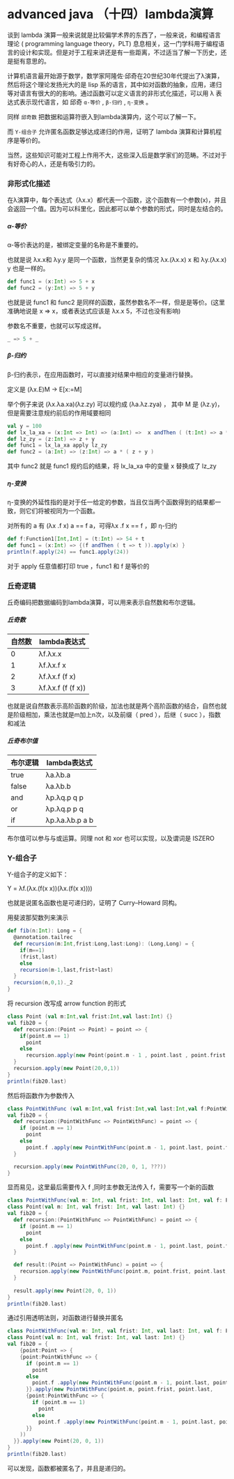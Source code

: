 # advanced java （十四）lambda演算

谈到 lambda 演算一般来说就是比较偏学术界的东西了，一般来说，和编程语言理论 ( programming language theory，PLT) 息息相关，这一门学科用于编程语言的设计和实现。但是对于工程来讲还是有一些距离，不过适当了解一下历史，还是挺有意思的。

计算机语言最开始源于数学，数学家阿隆佐·邱奇在20世纪30年代提出了λ演算，然后将这个理论发扬光大的是 lisp 系的语言，其中如对函数的抽象，应用，递归等对语言有很大的的影响。通过函数可以定义语言的非形式化描述，可以用 λ 表达式表示现代语言，如 邱奇 `α-等价` , `β-归约` , `η-变换`  。

同样 `邱奇数` 把数据和运算符嵌入到lambda演算内，这个可以了解一下。

而 `Y-组合子` 允许匿名函数足够达成递归的作用，证明了 lambda 演算和计算机程序是等价的。

当然，这些知识可能对工程上作用不大，这些深入后是数学家们的范畴。不过对于有好奇心的人，还是有吸引力的。

### 非形式化描述

在λ演算中，每个表达式（λx.x）都代表一个函数，这个函数有一个参数(x)，并且会返回一个值。因为可以科里化，因此都可以单个参数的形式，同时是左结合的。

##### α-等价

α-等价表达的是，被绑定变量的名称是不重要的。

也就是说 λx.x和 λy.y 是同一个函数，当然更复杂的情况 λx.(λx.x) x 和 λy.(λx.x) y 也是一样的。

``` scala
def func1 = (x:Int) => 5 + x
def func2 = (y:Int) => 5 + y
```

也就是说 func1 和 func2 是同样的函数，虽然参数名不一样，但是是等价。(这里准确地说是 x => x，或者表达式应该是 λx.x 5，不过也没有影响)

参数名不重要，也就可以写成这样。

``` scala
_ => 5 + _
```

##### β-归约

β-归约表示，在应用函数时，可以直接对结果中相应的变量进行替换。

定义是 (λx.E)M -> E[x:=M]

举个例子来说  (λx.λa.xa)(λz.zy)  可以规约成  (λa.λz.zya) ， 其中 M 是 (λz.y)，但是需要注意规约前后的作用域要相同

``` scala
val y = 100
def lx_la_xa = (x:Int => Int) => (a:Int) =>  x andThen ( (t:Int) => a * t )
def lz_zy = (z:Int) => z + y
def func1 = lx_la_xa apply lz_zy
def func2 = (a:Int) => (z:Int) => a * ( z + y )
```

其中 func2 就是 func1 规约后的结果，将 lx_la_xa 中的变量 x 替换成了 lz_zy


##### η-变换

η-变换的外延性指的是对于任一给定的参数，当且仅当两个函数得到的结果都一致，则它们将被视同为一个函数。

对所有的 a 有 (λx .f x) a == f a，可得λx .f x == f ，即 η-归约

``` scala
def f:Function1[Int,Int] = (t:Int) => 54 + t
def func1 = (x:Int) => {(f andThen ( t => t )).apply(x) }
println(f.apply(24) == func1.apply(24))
```

对于 apply 任意值都打印 true ，func1 和 f 是等价的

### 丘奇逻辑

丘奇编码把数据编码到lambda演算，可以用来表示自然数和布尔逻辑。

##### 丘奇数

| 自然数 | lambda表达式      |
| ------ | ----------------- |
| 0      | λf.λx.x           |
| 1      | λf.λx.f x         |
| 2      | λf.λx.f (f x)     |
| 3      | λf.λx.f (f (f x)) |

也就是说自然数表示高阶函数的阶级，加法也就是两个高阶函数的结合，自然也就是阶级相加，乘法也就是m加上n次，以及前缀（ pred ），后继（ succ ），指数和减法

##### 丘奇布尔值

| 布尔逻辑 | lambda表达式      |
| ------ | ----------------- |
| true      |  λa.λb.a          |
| false     | λa.λb.b        |
| and      | λp.λq.p q p    |
| or      | λp.λq.p p q |
| if      | λp.λa.λb.p a b |

布尔值可以参与与或运算。同理 not 和 xor 也可以实现，以及谓词是 ISZERO

### Y-组合子

Y-组合子的定义如下：

Y = λf.(λx.(f(x x))(λx.(f(x x))))

也就是说匿名函数也是可递归的，证明了 Curry–Howard 同构。

用斐波那契数列来演示

``` scala
def fib(n:Int): Long = {
  @annotation.tailrec
  def recursion(m:Int,frist:Long,last:Long): (Long,Long) = {
    if(m==1)
    (frist,last)
    else
    recursion(m-1,last,frist+last)
  }
  recursion(n,0,1)._2
}
```

将 recursion 改写成 arrow function 的形式

``` scala
class Point (val m:Int,val frist:Int,val last:Int) {}
val fib20 = {
  def recursion:(Point => Point) = point => {
    if(point.m == 1)
      point
    else
      recursion.apply(new Point(point.m - 1 , point.last , point.frist + point.last))
  }
  recursion.apply(new Point(20,0,1))
}
println(fib20.last)
```

然后将函数作为参数传入

``` scala
class PointWithFunc (val m:Int,val frist:Int,val last:Int,val f:PointWithFunc => PointWithFunc) {}
val fib20 = {
  def recursion:(PointWithFunc => PointWithFunc) = point => {
    if (point.m == 1)
      point
    else
      point.f .apply(new PointWithFunc(point.m - 1, point.last, point.frist + point.last, point.f))
  }

  recursion.apply(new PointWithFunc(20, 0, 1, ???))
}
```

显而易见，这里最后需要传入 f ,同时主参数无法传入 f，需要写一个新的函数

``` scala
class PointWithFunc(val m: Int, val frist: Int, val last: Int, val f: PointWithFunc => PointWithFunc) {}
class Point(val m: Int, val frist: Int, val last: Int) {}
val fib20 = {
  def recursion:(PointWithFunc => PointWithFunc) = point => {
    if (point.m == 1)
      point
    else
      point.f .apply(new PointWithFunc(point.m - 1, point.last, point.frist + point.last, point.f))
  }

  def result:(Point => PointWithFunc) = point => {
    recursion.apply(new PointWithFunc(point.m, point.frist, point.last, recursion))
  }
  
  result.apply(new Point(20, 0, 1))
}
println(fib20.last)
```

通过引用透明法则，对函数进行替换并匿名

``` scala
class PointWithFunc(val m: Int, val frist: Int, val last: Int, val f: PointWithFunc => PointWithFunc) {}
class Point(val m: Int, val frist: Int, val last: Int) {}
val fib20 = {
    {point:Point => {
    {point:PointWithFunc => {
      if (point.m == 1)
        point
      else
        point.f .apply(new PointWithFunc(point.m - 1, point.last, point.frist + point.last, point.f))
      }}.apply(new PointWithFunc(point.m, point.frist, point.last,
      {point:PointWithFunc => {
        if (point.m == 1)
          point
        else
          point.f .apply(new PointWithFunc(point.m - 1, point.last, point.frist + point.last, point.f))
      }}
    ))
  }}.apply(new Point(20, 0, 1))
}
println(fib20.last)
```

可以发现，函数都被匿名了，并且是递归的。
